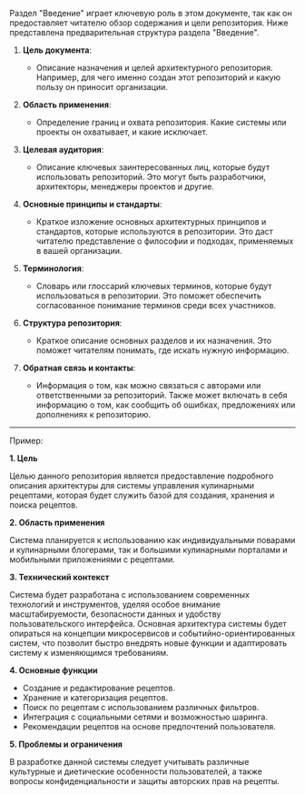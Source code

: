 Раздел "Введение" играет ключевую роль в этом документе, так как он предоставляет читателю обзор содержания и цели репозитория. Ниже представлена предварительная структура раздела "Введение".

1. **Цель документа**:

   - Описание назначения и целей архитектурного репозитория. Например, для чего именно создан этот репозиторий и какую пользу он приносит организации.

2. **Область применения**:

   - Определение границ и охвата репозитория. Какие системы или проекты он охватывает, и какие исключает.

3. **Целевая аудитория**:

   - Описание ключевых заинтересованных лиц, которые будут использовать репозиторий. Это могут быть разработчики, архитекторы, менеджеры проектов и другие.

4. **Основные принципы и стандарты**:

   - Краткое изложение основных архитектурных принципов и стандартов, которые используются в репозитории. Это даст читателю представление о философии и подходах, применяемых в вашей организации.

5. **Терминология**:

   - Словарь или глоссарий ключевых терминов, которые будут использоваться в репозитории. Это поможет обеспечить согласованное понимание терминов среди всех участников.

6. **Структура репозитория**:

   - Краткое описание основных разделов и их назначения. Это поможет читателям понимать, где искать нужную информацию.

7. **Обратная связь и контакты**:
   - Информация о том, как можно связаться с авторами или ответственными за репозиторий. Также может включать в себя информацию о том, как сообщить об ошибках, предложениях или дополнениях к репозиторию.

---

Пример:

**1. Цель**

Целью данного репозитория является предоставление подробного описания архитектуры для системы управления кулинарными рецептами, которая будет служить базой для создания, хранения и поиска рецептов.

**2. Область применения**

Система планируется к использованию как индивидуальными поварами и кулинарными блогерами, так и большими кулинарными порталами и мобильными приложениями с рецептами.

**3. Технический контекст**

Система будет разработана с использованием современных технологий и инструментов, уделяя особое внимание масштабируемости, безопасности данных и удобству пользовательского интерфейса. Основная архитектура системы будет опираться на концепции микросервисов и событийно-ориентированных систем, что позволит быстро внедрять новые функции и адаптировать систему к изменяющимся требованиям.

**4. Основные функции**

- Создание и редактирование рецептов.
- Хранение и категоризация рецептов.
- Поиск по рецептам с использованием различных фильтров.
- Интеграция с социальными сетями и возможностью шаринга.
- Рекомендации рецептов на основе предпочтений пользователя.

**5. Проблемы и ограничения**

В разработке данной системы следует учитывать различные культурные и диетические особенности пользователей, а также вопросы конфиденциальности и защиты авторских прав на рецепты.
